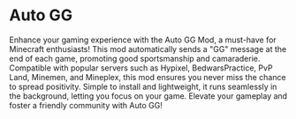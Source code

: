 # Auto GG

Enhance your gaming experience with the Auto GG Mod, a must-have for Minecraft enthusiasts!
This mod automatically sends a "GG" message at the end of each game, promoting good sportsmanship and camaraderie.
Compatible with popular servers such as Hypixel, BedwarsPractice, PvP Land, Minemen, and Mineplex, this mod ensures you never miss the chance to spread positivity.
Simple to install and lightweight, it runs seamlessly in the background, letting you focus on your game.
Elevate your gameplay and foster a friendly community with Auto GG!